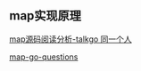 ## map实现原理

[map源码阅读分析-talkgo 同一个人](https://www.bilibili.com/video/BV1Q4411W7MR?from=search&seid=4495796292348114675)

[map-go-questions](https://qcrao91.gitbook.io/go/map/map-de-di-ceng-shi-xian-yuan-li-shi-shi-mo)

